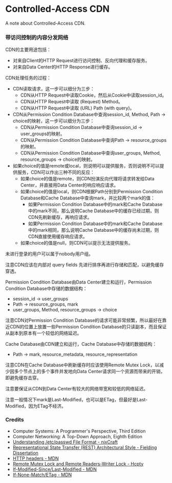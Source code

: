 # Controlled-Access CDN
A note about Controlled-Access CDN.

### 带访问控制的内容分发网络

CDN的主要用途包括：
- 对来自Client的HTTP Request进行访问控制、反向代理和缓存服务。
- 对来自Data Center的HTTP Response进行缓存。

CDN处理任务的过程：
- CDN读取请求，这一步可以细分为三步：
  - CDN从HTTP Request中读取Cookie，然后从Cookie中读取session_id。
  - CDN从HTTP Request中读取 (Request) Method。
  - CDN从HTTP Request中读取 (URL) Path (with query)。
- CDN从Permission Condition Database中查询session_id, Method, Path -> choice的映射，这一步可以细分为三步：
  - CDN从Permission Condition Database中查询session_id -> user_groups的映射。
  - CDN从Permission Condition Database中查询Path -> resource_groups的映射。
  - CDN从Permission Condition Database中查询user_groups, Method, resource_groups -> choice的映射。
- 如果choice的值是remote或local，则说明可以提供服务，否则说明不可以提供服务，CDN可以作出三种不同的反应：
  - 如果choice的值是remote，则CDN扮演反向代理将请求转发给Data Center，并直接用Data Center的响应响应请求。
  - 如果choice的值是local，则CDN根据Path分别到Permission Condition Database和Cache Database中查询mark，并比较两个mark的值：
    - 如果Permission Condition Database中的mark和Cache Database中的mark不同，那么说明Cache Database中的缓存已经过期，则CDN先刷新缓存，再响应请求。
    - 如果Permission Condition Database中的mark和Cache Database中的mark相同，那么说明Cache Database中的缓存尚未过期，则CDN直接使用缓存响应请求。
  - 如果choice的值是null，则CDN可以提示无法提供服务。

未进行登录的用户可以属于nobody用户组。

注意CDN应该在内部对 query fields 先进行排序再进行存储和匹配，以避免缓存穿透。

Permission Condition Database由Data Center建立和运行，Permission Condition Database中存储的数据结构：
- session_id -> user_groups
- Path -> resource_groups, mark
- user_groups, Method, resource_groups -> choice

注意CDN对Permission Condition Database的请求可能非常频繁，所以最好在靠近CDN的位置上放置一些Permission Condition Database的只读副本，而且保证从副本到原本有一个较低的网络延迟。

Cache Database由CDN建立和运行，Cache Database中存储的数据结构：
- Path -> mark, resource_metadata, resource_representation

注意CDN在Cache Database中刷新缓存时应该使用Remote Mutex Lock，以减少因多个节点上的多个事件并发地向Data Center请求同一个资源而带来的开销，即避免缓存击穿。

注意要保证从CDN到Data Center有较大的网络带宽和较低的网络延迟。

注意一般情况下mark是Last-Modified，也可以是ETag，但最好是Last-Modified，因为ETag不经济。

### Credits
- Computer Systems: A Programmer's Perspective, Third Edition
- Computer Networking: A Top-Down Approach, Eighth Edition
- [Understanding /etc/passwd File Format - nixCraft](https://www.cyberciti.biz/faq/understanding-etcpasswd-file-format)
- [Representational State Transfer (REST) Architectural Style - Fielding Dissertation](https://ics.uci.edu/~fielding/pubs/dissertation/rest_arch_style.htm)
- [HTTP headers - MDN](https://developer.mozilla.org/en-US/docs/Web/HTTP/Headers)
- [Remote Mutex Lock and Remote Readers-Writer Lock - Hcpty](https://github.com/hcpty/remote-mutex-lock-and-remote-readers-writer-lock)
- [If-Modified-Since/Last-Modified - MDN](https://developer.mozilla.org/en-US/docs/Web/HTTP/Headers/If-Modified-Since)
- [If-None-Match/ETag - MDN](https://developer.mozilla.org/en-US/docs/Web/HTTP/Headers/If-None-Match)
